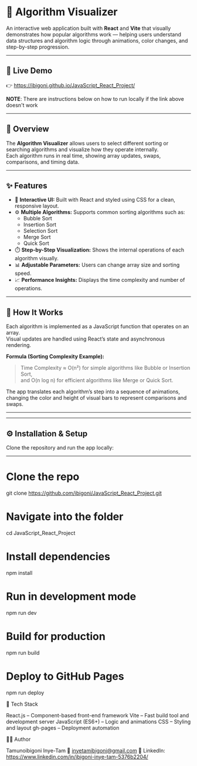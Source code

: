 # 🧮 Algorithm Visualizer

An interactive web application built with **React** and **Vite** that visually demonstrates how popular algorithms work — helping users understand data structures and algorithm logic through animations, color changes, and step-by-step progression.

---

## 🚀 Live Demo
👉 https://ibigoni.github.io/JavaScript_React_Project/

**NOTE**: There are instructions below on how to run locally if the link above doesn't work

---

## 📖 Overview

The **Algorithm Visualizer** allows users to select different sorting or searching algorithms and visualize how they operate internally.  
Each algorithm runs in real time, showing array updates, swaps, comparisons, and timing data.

---

## ✨ Features

- 🎨 **Interactive UI:** Built with React and styled using CSS for a clean, responsive layout.  
- ⚙️ **Multiple Algorithms:** Supports common sorting algorithms such as:
  - Bubble Sort  
  - Insertion Sort  
  - Selection Sort  
  - Merge Sort  
  - Quick Sort  
- ⏱️ **Step-by-Step Visualization:** Shows the internal operations of each algorithm visually.  
- 📊 **Adjustable Parameters:** Users can change array size and sorting speed.  
- 📈 **Performance Insights:** Displays the time complexity and number of operations.  

---

## 🧠 How It Works

Each algorithm is implemented as a JavaScript function that operates on an array.  
Visual updates are handled using React’s state and asynchronous rendering.

**Formula (Sorting Complexity Example):**
> Time Complexity ≈ O(n²) for simple algorithms like Bubble or Insertion Sort,  
> and O(n log n) for efficient algorithms like Merge or Quick Sort.

The app translates each algorithm’s step into a sequence of animations, changing the color and height of visual bars to represent comparisons and swaps.

---


---

## ⚙️ Installation & Setup

Clone the repository and run the app locally:

---
# Clone the repo
git clone https://github.com/ibigoni/JavaScript_React_Project.git

# Navigate into the folder
cd JavaScript_React_Project

# Install dependencies
npm install

# Run in development mode
npm run dev

# Build for production
npm run build

# Deploy to GitHub Pages
npm run deploy


🧩 Tech Stack

React.js – Component-based front-end framework
Vite – Fast build tool and development server
JavaScript (ES6+) – Logic and animations
CSS – Styling and layout
gh-pages – Deployment automation


🧑‍💻 Author

Tamunoibigoni Inye-Tam
📧 inyetamibigoni@gmail.com
🔗 LinkedIn: https://www.linkedin.com/in/ibigoni-inye-tam-5376b2204/
